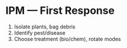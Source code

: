 ﻿# IPM — First Response

1) Isolate plants, bag debris  
2) Identify pest/disease  
3) Choose treatment (bio/chem), rotate modes
